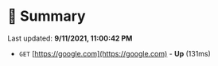 # 📖 Summary
Last updated: **9/11/2021, 11:00:42 PM**

- `GET` [https://google.com](https://google.com) - **Up** (131ms)
